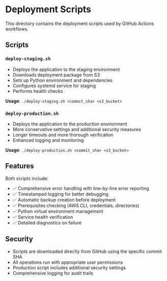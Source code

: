 # Deployment Scripts

This directory contains the deployment scripts used by GitHub Actions workflows.

## Scripts

### `deploy-staging.sh`
- Deploys the application to the staging environment
- Downloads deployment package from S3
- Sets up Python environment and dependencies
- Configures systemd service for staging
- Performs health checks

**Usage**: `./deploy-staging.sh <commit_sha> <s3_bucket>`

### `deploy-production.sh`
- Deploys the application to the production environment
- More conservative settings and additional security measures
- Longer timeouts and more thorough verification
- Enhanced logging and monitoring

**Usage**: `./deploy-production.sh <commit_sha> <s3_bucket>`

## Features

Both scripts include:
- ✅ Comprehensive error handling with line-by-line error reporting
- ✅ Timestamped logging for better debugging
- ✅ Automatic backup creation before deployment
- ✅ Prerequisites checking (AWS CLI, credentials, directories)
- ✅ Python virtual environment management
- ✅ Service health verification
- ✅ Detailed diagnostics on failure

## Security

- Scripts are downloaded directly from GitHub using the specific commit SHA
- All operations run with appropriate user permissions
- Production script includes additional security settings
- Comprehensive logging for audit trails 